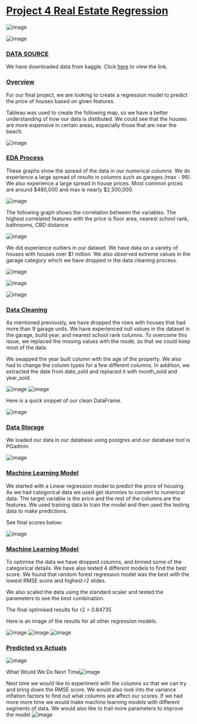 # <ins>Project 4 Real Estate Regression</ins>

![image](https://user-images.githubusercontent.com/116304118/233195721-96264cdc-338f-4f96-bca5-274172b79ed1.png)

![image](https://user-images.githubusercontent.com/116105684/233199018-80ed6469-4550-45e4-b343-c4ad9c9fca17.png)

### <ins>DATA SOURCE</ins>
We have downloaded data from kaggle. Click [here](https://www.kaggle.com/datasets/syuzai/perth-house-prices) to view the link. 


### <ins>Overview</ins>

For our final project, we are looking to create a regression model to predict the price of houses based on given features. 

Tableau was used to create the following map, so we have a better understanding of how our data is distibuted. 
We could see that the houses are more expensive in certain areas, especially those that are near the beach. 

![image](https://user-images.githubusercontent.com/116105684/233200524-1b848211-b32b-435f-8810-25e770217e1e.png)

### <ins>EDA Process</ins>

These graphs show the spread of the data in our numerical columns. We do experience a large spread of results in columns such as garages (max - 99).
We also experience a large spread in house prices. Most common prices are around $480,000 and max is nearly $2,500,000. 


![image](https://user-images.githubusercontent.com/116105684/233201210-8478d3e9-fc18-4963-856b-34bd6441755e.png)


The following graph shows the correlation between the variables. The highest correlated features with the price is floor area, nearest school rank, bathrooms, CBD distance.

![image](https://user-images.githubusercontent.com/116304118/233220159-c947124a-b020-49a9-9fb7-37b8d23fd1c7.png)


We did experience outliers in our dataset. We have data on a variety of houses with houses over $1 million. We also observed extreme values in the garage category which we have dropped in the data cleaning process.

![image](https://user-images.githubusercontent.com/116304118/233220375-e2f83147-adbf-4682-bc86-927dbddf9702.png)

![image](https://user-images.githubusercontent.com/116105684/233201802-94baa90e-05be-412f-954b-fdd2ad34a1bf.png)

![image](https://user-images.githubusercontent.com/116105684/233201828-60057a2f-572f-478a-b41d-49a939399616.png)

### <ins>Data Cleaning</ins>

As mentioned previously, we have dropped the rows with houses that had more than 9 garage units. We have experienced null values in the dataset in the garage, build year, and nearest school rank columns. To overcome this issue, we replaced the missing values with the mode, so that we could keep most of the data.

We swapped the year built column with the age of the property. We also had to change the column types for a few different columns. In addition, 
we extracted the date from date_sold and replaced it with month_sold and year_sold. 


![image](https://user-images.githubusercontent.com/116105684/233203730-941524fe-229d-4785-b053-0ede2128acc0.png)
![image](https://user-images.githubusercontent.com/116105684/233203755-751ea6b3-56f3-4954-8af3-4f7978cd0b94.png)

Here is a quick snippet of our clean DataFrame. 

![image](https://user-images.githubusercontent.com/116105684/233204505-30b383f0-12b7-4609-bd3c-4943e353a7ad.png)


### <ins>Data Storage</ins>

We loaded our data in our database using postgres and our database tool is PGadmin.

![image](https://user-images.githubusercontent.com/116105684/233204622-3efdd444-26bb-4dd6-9976-7e6886760f91.png)


### <ins>Machine Learning Model</ins>

We started with a Linear regression model to predict the price of housing. As we had categorical data we used get dummies to convert to numerical data. The target variable is the price and the rest of the columns are the features. We used training data to train the model and then used the testing data to make predictions.

See final scores below:

![image](https://user-images.githubusercontent.com/116105684/233204847-c6670f48-b7bb-4273-a1e6-bb6b84db6730.png)


### <ins>Machine Learning Model</ins>

To optimise the data we have dropped columns, and binned some of the categorical details. We have also tested 4 different models to find the best score. We found that random forest regression model was the best with the lowest RMSE score and highest r2 slides.

We also scaled the data using the standard scaler and tested the parameters to see the best combination.

The final optimised results for r2 = 0.84735

Here is an image of the results for all other regression models.

![image](https://user-images.githubusercontent.com/116105684/233204924-e2b2af58-5b49-4b47-a0f5-1c4973ded497.png)
![image](https://user-images.githubusercontent.com/116105684/233204940-7cb429d5-97ec-4ea5-b20e-9b02599c2560.png)
![image](https://user-images.githubusercontent.com/116105684/233204949-8a22e735-6804-4afe-9906-1d2cf4df6f3e.png)



### <ins>Predicted vs Actuals</ins>

![image](https://user-images.githubusercontent.com/116105684/233205023-f834b153-a7b5-4827-8488-1537187451dc.png)


What Would We Do Next Time![image](https://user-images.githubusercontent.com/116105684/233205060-011baf65-0df6-46d8-841a-c524c8d50099.png)

Next time we would like to experiment with the columns so that we can try and bring down the RMSE score.
We would also look into the variance inflation factors to find out what columns are affect our scores.
If we had more more time we would make machine learning models with different segments of data.
We would also like to trail more parameters to improve the model
![image](https://user-images.githubusercontent.com/116105684/233205136-c3dc191b-34c0-45cc-b4eb-529fc6256445.png)

